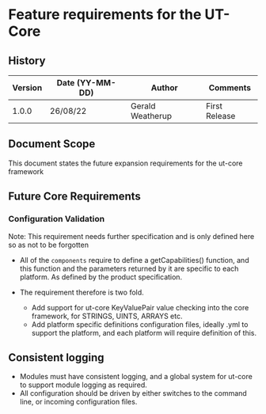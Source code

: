 # Feature requirements for the UT-Core

## History

|Version|Date (YY-MM-DD)|Author|Comments|
|-------|-----|-----|----|
|1.0.0| 26/08/22 |Gerald Weatherup| First Release|

## Document Scope

This document states the future expansion requirements for the ut-core framework

## Future Core Requirements

### Configuration Validation

Note: This requirement needs further specification and is only defined here so as not to be forgotten

- All of the `components` require to define a getCapabilities() function, and this function and the parameters returned by it are specific to each platform. As defined by the product specification.

- The requirement therefore is two fold.

  - Add support for ut-core KeyValuePair value checking into the core framework, for STRINGS, UINTS, ARRAYS etc.
  - Add platform specific definitions configuration files, ideally .yml to support the platform, and each platform will require definition of this.


## Consistent logging

- Modules must have consistent logging, and a global system for ut-core to support module logging as required.
- All configuration should be driven by either switches to the command line, or incoming configuration files.

